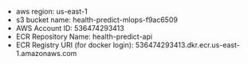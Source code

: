 - aws region: us-east-1
- s3 bucket name: health-predict-mlops-f9ac6509
- AWS Account ID: 536474293413
- ECR Repository Name: health-predict-api
- ECR Registry URI (for docker login): 536474293413.dkr.ecr.us-east-1.amazonaws.com